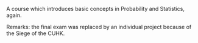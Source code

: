 A course which introduces basic concepts in Probability and Statistics, again.

Remarks: the final exam was replaced by an individual project because of the Siege of the CUHK.
